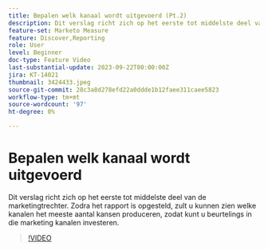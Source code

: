 ```yaml
---
title: Bepalen welk kanaal wordt uitgevoerd (Pt.2)
description: Dit verslag richt zich op het eerste tot middelste deel van de marketingtrechter. Zodra het rapport is opgesteld, zult u kunnen zien welke kanalen het meeste aantal kansen produceren, zodat kunt u beurtelings in die marketing kanalen investeren.
feature-set: Marketo Measure
feature: Discover,Reporting
role: User
level: Beginner
doc-type: Feature Video
last-substantial-update: 2023-09-22T00:00:00Z
jira: KT-14021
thumbnail: 3424433.jpeg
source-git-commit: 28c3a8d278efd22a0ddde1b12faee311caee5823
workflow-type: tm+mt
source-wordcount: '97'
ht-degree: 0%

---
```



# Bepalen welk kanaal wordt uitgevoerd

Dit verslag richt zich op het eerste tot middelste deel van de marketingtrechter. Zodra het rapport is opgesteld, zult u kunnen zien welke kanalen het meeste aantal kansen produceren, zodat kunt u beurtelings in die marketing kanalen investeren.

>[!VIDEO](https://video.tv.adobe.com/v/3424433/?learn=on)
